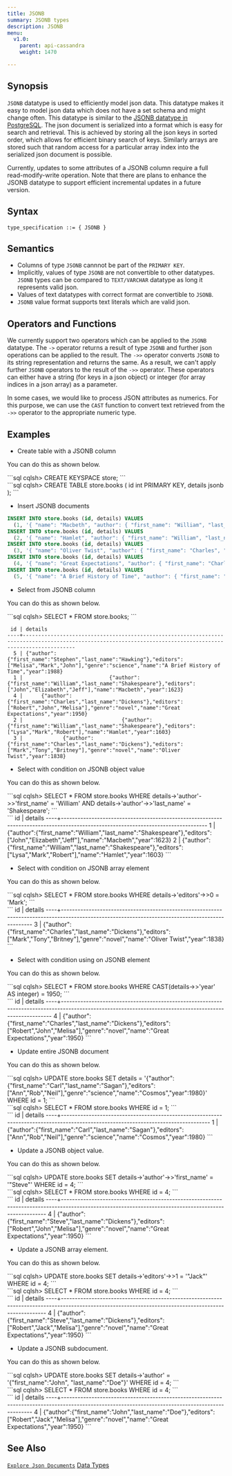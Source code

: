 ```yaml
---
title: JSONB
summary: JSONB types
description: JSONB
menu:
  v1.0:
    parent: api-cassandra
    weight: 1470

---
```


## Synopsis
`JSONB` datatype is used to efficiently model json data. This datatype makes it easy to model
json data which does not have a set schema and might change often. This datatype is similar to
the [JSONB datatype in PostgreSQL](https://www.postgresql.org/docs/9.4/static/datatype-json.html). 
The json document is serialized into a format which is easy for search and retrieval. 
This is achieved by storing all the json keys in sorted order, which allows for efficient binary 
search of keys. Similarly arrays are stored such that random access for a particular array index 
into the serialized json document is possible.

Currently, updates to some attributes of a JSONB column require a full read-modify-write operation. 
Note that there are plans to enhance the JSONB datatype to support efficient incremental updates in 
a future version.

## Syntax
```
type_specification ::= { JSONB }
```

## Semantics

- Columns of type `JSONB` cannnot be part of the `PRIMARY KEY`.
- Implicitly, values of type `JSONB` are not convertible to other datatypes. `JSONB` types can be
  compared to `TEXT/VARCHAR` datatype as long it represents valid json.
- Values of text datatypes with correct format are convertible to `JSONB`.
- `JSONB` value format supports text literals which are valid json.

## Operators and Functions

We currently support two operators which can be applied to the `JSONB` datatype. The `->` operator 
returns a result of type `JSONB` and further json operations can be applied to the result. The `->>` 
operator converts `JSONB` to its string representation and returns the same. As a result, we can't
apply further `JSONB` operators to the result of the `->>` operator. These operators can either have
a string (for keys in a json object) or integer (for array indices in a json array) as a parameter.

In some cases, we would like to process JSON attributes as numerics. For this purpose, we can use
the `CAST` function to convert text retrieved from the `->>` operator to the appropriate numeric
type.

## Examples

- Create table with a JSONB column

You can do this as shown below.
<div class='copy separator-gt'>
```sql
cqlsh> CREATE KEYSPACE store;
```
</div>
<div class='copy separator-gt'>
```sql
cqlsh> CREATE TABLE store.books ( id int PRIMARY KEY, details jsonb );
```
</div>

- Insert JSONB documents

```{.sql .copy}
INSERT INTO store.books (id, details) VALUES
  (1, '{ "name": "Macbeth", "author": { "first_name": "William", "last_name": "Shakespeare" }, "year": 1623, "editors": ["John", "Elizabeth", "Jeff"] }');
INSERT INTO store.books (id, details) VALUES 
  (2, '{ "name": "Hamlet", "author": { "first_name": "William", "last_name": "Shakespeare" }, "year": 1603, "editors": ["Lysa", "Mark", "Robert"] }');
INSERT INTO store.books (id, details) VALUES 
  (3, '{ "name": "Oliver Twist", "author": { "first_name": "Charles", "last_name": "Dickens" }, "year": 1838, "genre": "novel", "editors": ["Mark", "Tony", "Britney"] }');
INSERT INTO store.books (id, details) VALUES 
  (4, '{ "name": "Great Expectations", "author": { "first_name": "Charles", "last_name": "Dickens" }, "year": 1950, "genre": "novel", "editors": ["Robert", "John", "Melisa"] }');
INSERT INTO store.books (id, details) VALUES 
  (5, '{ "name": "A Brief History of Time", "author": { "first_name": "Stephen", "last_name": "Hawking" }, "year": 1988, "genre": "science", "editors": ["Melisa", "Mark", "John"] }');
```

- Select from JSONB column

You can do this as shown below.
<div class='copy separator-gt'>
```sql
cqlsh> SELECT * FROM store.books;
```
</div>

```
 id | details
----+-------------------------------------------------------------------------------------------------------------------------------------------------------------
  5 | {"author":{"first_name":"Stephen","last_name":"Hawking"},"editors":["Melisa","Mark","John"],"genre":"science","name":"A Brief History of Time","year":1988}
  1 |                            {"author":{"first_name":"William","last_name":"Shakespeare"},"editors":["John","Elizabeth","Jeff"],"name":"Macbeth","year":1623}
  4 |      {"author":{"first_name":"Charles","last_name":"Dickens"},"editors":["Robert","John","Melisa"],"genre":"novel","name":"Great Expectations","year":1950}
  2 |                                {"author":{"first_name":"William","last_name":"Shakespeare"},"editors":["Lysa","Mark","Robert"],"name":"Hamlet","year":1603}
  3 |             {"author":{"first_name":"Charles","last_name":"Dickens"},"editors":["Mark","Tony","Britney"],"genre":"novel","name":"Oliver Twist","year":1838}
```

- Select with condition on JSONB object value

You can do this as shown below.
<div class='copy separator-gt'>
```sql
cqlsh> SELECT * FROM store.books WHERE details->'author'->>'first_name' = 'William' AND details->'author'->>'last_name' = 'Shakespeare';
```
</div>
```
 id | details
----+----------------------------------------------------------------------------------------------------------------------------------
  1 | {"author":{"first_name":"William","last_name":"Shakespeare"},"editors":["John","Elizabeth","Jeff"],"name":"Macbeth","year":1623}
  2 |     {"author":{"first_name":"William","last_name":"Shakespeare"},"editors":["Lysa","Mark","Robert"],"name":"Hamlet","year":1603}
```

- Select with condition on JSONB array element

You can do this as shown below.
<div class='copy separator-gt'>
```sql
cqlsh> SELECT * FROM store.books WHERE details->'editors'->>0 = 'Mark';
```
</div>
```
 id | details
----+-------------------------------------------------------------------------------------------------------------------------------------------------
  3 | {"author":{"first_name":"Charles","last_name":"Dickens"},"editors":["Mark","Tony","Britney"],"genre":"novel","name":"Oliver Twist","year":1838}
```

- Select with condition using on JSONB element

You can do this as shown below.
<div class='copy separator-gt'>
```sql
cqlsh> SELECT * FROM store.books WHERE CAST(details->>'year' AS integer) = 1950;
```
</div>
```
 id | details
----+--------------------------------------------------------------------------------------------------------------------------------------------------------
  4 | {"author":{"first_name":"Charles","last_name":"Dickens"},"editors":["Robert","John","Melisa"],"genre":"novel","name":"Great Expectations","year":1950}
```

- Update entire JSONB document

You can do this as shown below.
<div class='copy separator-gt'>
```sql
cqlsh> UPDATE store.books SET details = '{"author":{"first_name":"Carl","last_name":"Sagan"},"editors":["Ann","Rob","Neil"],"genre":"science","name":"Cosmos","year":1980}' WHERE id = 1;
```
</div>
<div class='copy separator-gt'>
```sql
cqlsh> SELECT * FROM store.books WHERE id = 1;
```
</div>
```
 id | details
----+-----------------------------------------------------------------------------------------------------------------------------------
  1 | {"author":{"first_name":"Carl","last_name":"Sagan"},"editors":["Ann","Rob","Neil"],"genre":"science","name":"Cosmos","year":1980}
```

- Update a JSONB object value.

You can do this as shown below.
<div class='copy separator-gt'>
```sql
cqlsh> UPDATE store.books SET details->'author'->>'first_name' = '"Steve"' WHERE id = 4;
```
</div>
<div class='copy separator-gt'>
```sql
cqlsh> SELECT * FROM store.books WHERE id = 4;
```
</div>
```
 id | details
----+------------------------------------------------------------------------------------------------------------------------------------------------------
  4 | {"author":{"first_name":"Steve","last_name":"Dickens"},"editors":["Robert","John","Melisa"],"genre":"novel","name":"Great Expectations","year":1950}
```

- Update a JSONB array element.

You can do this as shown below.
<div class='copy separator-gt'>
```sql
cqlsh> UPDATE store.books SET details->'editors'->>1 = '"Jack"' WHERE id = 4;
```
</div>
<div class='copy separator-gt'>
```sql
cqlsh> SELECT * FROM store.books WHERE id = 4;
```
</div>
```
 id | details
----+------------------------------------------------------------------------------------------------------------------------------------------------------
  4 | {"author":{"first_name":"Steve","last_name":"Dickens"},"editors":["Robert","Jack","Melisa"],"genre":"novel","name":"Great Expectations","year":1950}
```

- Update a JSONB subdocument.

You can do this as shown below.
<div class='copy separator-gt'>
```sql
cqlsh> UPDATE store.books SET details->'author' = '{"first_name":"John", "last_name":"Doe"}' WHERE id = 4;
```
</div>
<div class='copy separator-gt'>
```sql
cqlsh> SELECT * FROM store.books WHERE id = 4;
```
</div>
```
 id | details
----+-------------------------------------------------------------------------------------------------------------------------------------------------
  4 | {"author":{"first_name":"John","last_name":"Doe"},"editors":["Robert","Jack","Melisa"],"genre":"novel","name":"Great Expectations","year":1950}
```

## See Also
[`Explore Json Documents`](../../../explore/transactional/json-documents)
[Data Types](..#datatypes)
